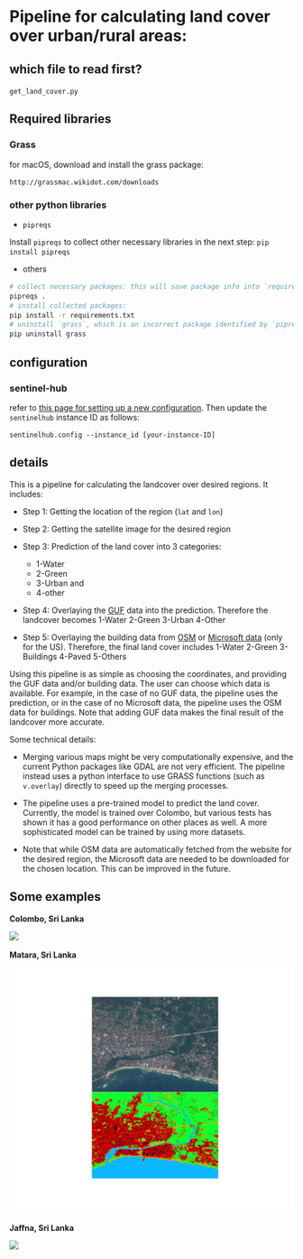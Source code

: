 # Pipeline for calculating land cover over urban/rural areas:

## which file to read first?

`get_land_cover.py`

## Required libraries

### Grass

for macOS, download and install the grass package:
```
http://grassmac.wikidot.com/downloads
```


### other python libraries

- `pipreqs`

Install `pipreqs` to collect other necessary libraries in the next step:
`pip install pipreqs`

- others

```zsh
# collect necessary packages: this will save package info into `requirements.txt`
pipreqs .
# install collected packages:
pip install -r requirements.txt
# uninstall `grass`, which is an incorrect package identified by `pipreqs`
pip uninstall grass
```

## configuration

### sentinel-hub

refer to [this page for setting up a new configuration](https://eo-learn.readthedocs.io/en/latest/examples/land-cover-map/SI_LULC_pipeline.html#Requirements).
Then update the `sentinelhub` instance ID as follows:
```
sentinelhub.config --instance_id [your-instance-ID]
```


## details
This is a pipeline for calculating the landcover over desired regions. It includes:

- Step 1: Getting the location of the region (`lat` and `lon`)

- Step 2: Getting the satellite image for the desired region

- Step 3: Prediction of the land cover into 3 categories:
  - 1-Water
  - 2-Green
  - 3-Urban and
  - 4-other

- Step 4: Overlaying the [GUF](https://www.dlr.de/eoc/en/desktopdefault.aspx/tabid-9628/16557_read-40454/) data into the prediction. Therefore the landcover becomes 1-Water 2-Green 3-Urban 4-Other

- Step 5: Overlaying the building data from [OSM](https://osmbuildings.org/) or [Microsoft data](https://github.com/microsoft/USBuildingFootprints) (only for the US). Therefore, the final land cover includes 1-Water 2-Green 3-Buildings 4-Paved 5-Others

Using this pipeline is as simple as choosing the coordinates, and providing the GUF data and/or building data. The user can choose which data is available. For example, in the case of no GUF data, the pipeline uses the prediction, or in the case of no Microsoft data, the pipeline uses the OSM data for buildings. Note that adding GUF data makes the final result of the landcover more accurate.

Some technical details:

- Merging various maps might be very computationally expensive, and the current Python packages like GDAL are not very efficient.
  The pipeline instead uses a python interface to use GRASS functions (such as `v.overlay`) directly to speed up the merging processes.

- The pipeline uses a pre-trained model to predict the land cover. Currently, the model is trained over Colombo, but various tests has shown it has a good performance on other places as well. A more sophisticated model can be trained by using more datasets.

- Note that while OSM data are automatically fetched from the website for the desired region, the Microsoft data are needed to be downloaded for the chosen location. This can be improved in the future.


## Some examples

**Colombo, Sri Lanka**

![](./Examples/Colombo.png)


**Matara, Sri Lanka**

![](./Examples/Matara.png)

**Jaffna, Sri Lanka**

![](./Examples/Jaffna.png)
